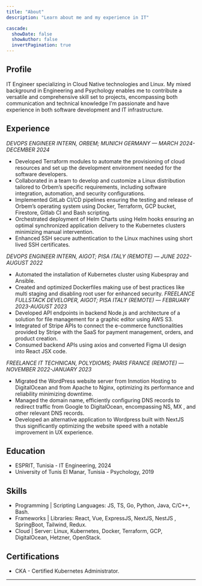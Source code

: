 ```yaml
---
title: "About"
description: "Learn about me and my experience in IT"

cascade:
  showDate: false
  showAuthor: false
  invertPagination: true
---
```


## Profile

IT Engineer specializing in Cloud Native technologies and Linux. My mixed background in
Engineering and Psychology enables me to contribute a versatile and comprehensive skill set to
projects, encompassing both communication and technical knowledge I’m passionate and have
experience in both software development and IT infrastructure.

## Experience

_DEVOPS ENGINEER INTERN, ORBEM; MUNICH GERMANY — MARCH 2024- DECEMBER 2024_

- Developed Terraform modules to automate the provisioning of cloud resources and set up the development environment needed for the software developers.
- Collaborated in a team to develop and customize a Linux distribution tailored to Orbem’s specific requirements, including software integration, automation, and security configurations.
- Implemented GitLab CI/CD pipelines ensuring the testing and release of Orbem’s operating system using Docker, Terraform, GCP bucket, Firestore, Gitlab CI and Bash scripting.
- Orchestrated deployment of Helm Charts using Helm hooks ensuring an optimal synchronized application delivery to the Kubernetes clusters minimizing manual intervention.
- Enhanced SSH secure authentication to the Linux machines using short lived SSH certificates.

_DEVOPS ENGINEER INTERN, AIGOT; PISA ITALY (REMOTE) — JUNE 2022-AUGUST 2022_

- Automated the installation of Kubernetes cluster using Kubespray and Ansible.
- Created and optimized Dockerfiles making use of best practices like multi staging and disabling root user for enhanced security.
  _FREELANCE FULLSTACK DEVELOPER, AIGOT; PISA ITALY (REMOTE) — FEBRUARY 2023-AUGUST 2023_
- Developed API endpoints in backend Node.js and architecture of a solution for file management for a graphic editor using AWS S3.
- Integrated of Stripe APIs to connect the e-commerce functionalities provided by Stripe with the SaaS for payment management, orders, and product creation.
- Consumed backend APIs using axios and converted Figma UI design into React JSX code.

_FREELANCE IT TECHNICAN, POLYDIOMS; PARIS FRANCE (REMOTE) — NOVEMBER 2022-JANUARY 2023_

- Migrated the WordPress website server from Inmotion Hosting to DigitalOcean and from Apache to Nginx, optimizing its performance and reliability minimizing downtime.
- Managed the domain name, efficiently configuring DNS records to redirect traffic from Google to DigitalOcean, encompassing NS, MX , and other relevant DNS records.
- Developed an alternative application to Wordpress built with NextJS thus significantly optimizing the website speed with a notable improvement in UX experience.

## Education

- ESPRIT, Tunisia - IT Engineering, 2024
- University of Tunis El Manar, Tunisia - Psychology, 2019

## Skills

- Programming | Scripting Languages: JS, TS, Go, Python, Java, C/C++, Bash.
- Frameworks | Libraries: React, Vue, ExpressJS, NextJS, NestJS , SpringBoot, Tailwind, Redux.
- Cloud | Server: Linux, Kubernetes, Docker, Terraform, GCP, DigitalOcean, Hetzner, OpenStack.

## Certifications

- CKA - Certified Kubernetes Administrator.

---
